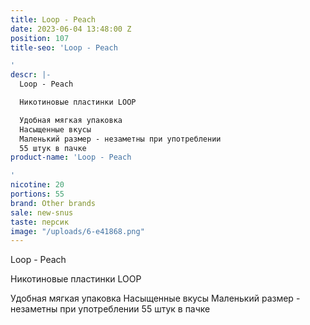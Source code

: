 ```yaml
---
title: Loop - Peach
date: 2023-06-04 13:48:00 Z
position: 107
title-seo: 'Loop - Peach

'
descr: |-
  Loop - Peach

  Никотиновые пластинки LOOP

  Удобная мягкая упаковка
  Насыщенные вкусы
  Маленький размер - незаметны при употреблении
  55 штук в пачке
product-name: 'Loop - Peach

'
nicotine: 20
portions: 55
brand: Other brands
sale: new-snus
taste: персик
image: "/uploads/6-e41868.png"
---
```


Loop - Peach

Никотиновые пластинки LOOP

Удобная мягкая упаковка
Насыщенные вкусы
Маленький размер - незаметны при употреблении
55 штук в пачке